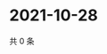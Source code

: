 # 2021-10-28

共 0 条

<!-- BEGIN WEIBO -->
<!-- 最后更新时间 Thu Oct 28 2021 17:11:36 GMT+0800 (China Standard Time) -->

<!-- END WEIBO -->
